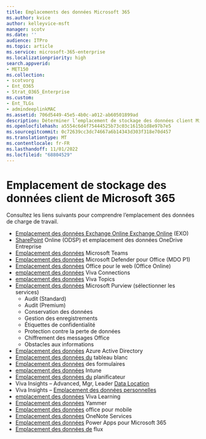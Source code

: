 ```yaml
---
title: Emplacements des données Microsoft 365
ms.author: kvice
author: kelleyvice-msft
manager: scotv
ms.date: ''
audience: ITPro
ms.topic: article
ms.service: microsoft-365-enterprise
ms.localizationpriority: high
search.appverid:
- MET150
ms.collection:
- scotvorg
- Ent_O365
- Strat_O365_Enterprise
ms.custom:
- Ent_TLGs
- admindeeplinkMAC
ms.assetid: 706d5449-45e5-4b0c-a012-ab60501899ad
description: Déterminer l’emplacement de stockage des données client Microsoft 365 dans le monde
ms.openlocfilehash: a5554c6d4f75444525b73c03c1615b1d8e97b7e5
ms.sourcegitcommit: 0c72639cc3dc74667a6b14343d303f318e70d457
ms.translationtype: MT
ms.contentlocale: fr-FR
ms.lasthandoff: 11/01/2022
ms.locfileid: "68804529"
---
```

# <a name="where-your-microsoft-365-customer-data-is-stored"></a>Emplacement de stockage des données client de Microsoft 365

Consultez les liens suivants pour comprendre l’emplacement des données de charge de travail.

- [Emplacement des données Exchange Online Exchange Online](m365-dr-workload-exo.md#how-can-i-determine-customer-data-location) (EXO)
- [SharePoint](m365-dr-workload-spo.md#how-can-i-determine-customer-data-location) Online (ODSP) et emplacement des données OneDrive Entreprise
- [Emplacement des données](m365-dr-workload-teams.md#how-can-i-determine-customer-data-location) Microsoft Teams
- [Emplacement des données](m365-dr-workload-mdo-p1.md#how-can-i-determine-customer-data-location) Microsoft Defender pour Office (MDO P1)
- [Emplacement des données](m365-dr-workload-office-for-web.md#how-can-i-determine-customer-data-location) Office pour le web (Office Online)
- [emplacement des données](m365-dr-workload-viva-connections.md#how-can-i-determine-customer-data-location) Viva Connections
- [emplacement des données](m365-dr-workload-viva-topics.md#how-can-i-determine-customer-data-location) Viva Topics
- [Emplacement des données](m365-dr-workload-purview.md#how-can-i-determine-customer-data-location) Microsoft Purview (sélectionner les services)
  - Audit (Standard)
  - Audit (Premium)
  - Conservation des données
  - Gestion des enregistrements
  - Étiquettes de confidentialité
  - Protection contre la perte de données
  - Chiffrement des messages Office
  - Obstacles aux informations
- [Emplacement des données](m365-dr-workload-other.md#azure-active-directory-aad) Azure Active Directory
- [Emplacement des données du](m365-dr-workload-other.md#whiteboard) tableau blanc
- [Emplacement des données](m365-dr-workload-other.md#forms) des formulaires
- [emplacement des données](m365-dr-workload-other.md#intune) Intune
- [Emplacement des données du](m365-dr-workload-other.md#planner) planificateur
- Viva Insights – Advanced, Mgr, Leader [Data Location](m365-dr-workload-other.md#viva-insights--advanced-mgr-leader)
- Viva Insights – [Emplacement des données personnelles](m365-dr-workload-other.md#viva-insights--personal)
- [emplacement des données](m365-dr-workload-other.md#viva-learning) Viva Learning
- [Emplacement des données](m365-dr-workload-other.md#yammer) Yammer
- [Emplacement des données](m365-dr-workload-other.md#office-for-mobile) office pour mobile
- [Emplacement des données](m365-dr-workload-other.md#onenote-services) OneNote Services
- [Emplacement des données](m365-dr-workload-other.md#power-apps-for-microsoft-365) Power Apps pour Microsoft 365
- [Emplacement des données de](m365-dr-workload-other.md#stream) flux
